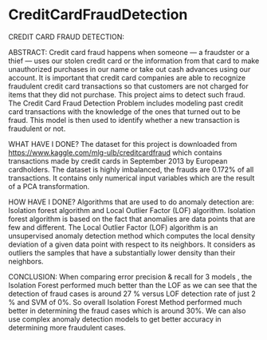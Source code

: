 # CreditCardFraudDetection
CREDIT CARD FRAUD DETECTION:


ABSTRACT:
Credit card fraud happens when someone — a fraudster or a thief — uses our stolen credit card or the information from that card to make unauthorized purchases in our name or take out cash advances using our account. It is important that credit card companies are able to recognize fraudulent credit card transactions so that customers are not charged for items that they did not purchase. This project aims to detect such fraud. The Credit Card Fraud Detection Problem includes modeling past credit card transactions with the knowledge of the ones that turned out to be fraud. This model is then used to identify whether a new transaction is fraudulent or not.

WHAT HAVE I DONE?
The dataset for this project is downloaded from https://www.kaggle.com/mlg-ulb/creditcardfraud  which contains transactions made by credit cards in September 2013 by European cardholders. The dataset is highly imbalanced, the frauds are 0.172% of all transactions. It contains only numerical input variables which are the result of a PCA transformation. 

HOW HAVE I DONE?
Algorithms that are used to do anomaly detection are: Isolation forest algorithm and Local Outlier Factor (LOF) algorithm. Isolation forest algorithm is based on the fact that anomalies are data points that are few and different. The Local Outlier Factor (LOF) algorithm is an unsupervised anomaly detection method which computes the local density deviation of a given data point with respect to its neighbors. It considers as outliers the samples that have a substantially lower density than their neighbors.

CONCLUSION:
When comparing error precision & recall for 3 models , the Isolation Forest performed much better than the LOF as we can see that the detection of fraud cases is around 27 % versus LOF detection rate of just 2 % and SVM of 0%. So overall Isolation Forest Method performed much better in determining the fraud cases which is around 30%. We can also use complex anomaly detection models to get better accuracy in determining more fraudulent cases.
